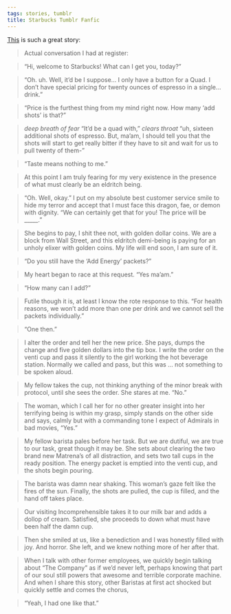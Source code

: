 ```yaml
---
tags: stories, tumblr
title: Starbucks Tumblr Fanfic
---
```


[This](https://katjohnadams.tumblr.com/post/171462690508/katjohnadams-anais-ninja-blog) is such a great story:

> Actual conversation I had at register:

> “Hi, welcome to Starbucks! What can I get you, today?”

> “Oh. uh. Well, it’d be I suppose… I only have a button for a Quad. I don’t have special pricing for twenty ounces of espresso in a single… drink.”

> “Price is the furthest thing from my mind right now. How many ‘add shots’ is that?”

> *deep breath of fear* “It’d be a quad with,” *clears throat* “uh, sixteen additional shots of espresso. But, ma’am, I should tell you that the shots will start to get really bitter if they have to sit and wait for us to pull twenty of them-”

> “Taste means nothing to me.”

> At this point I am truly fearing for my very existence in the presence of what must clearly be an eldritch being.

> “Oh. Well, okay.” I put on my absolute best customer service smile to hide my terror and accept that I must face this dragon, fae, or demon with dignity. “We can certainly get that for you! The price will be _____.”

> She begins to pay, I shit thee not, with golden dollar coins. We are a block from Wall Street, and this eldritch demi-being is paying for an unholy elixer with golden coins. My life will end soon, I am sure of it.

> “Do you still have the ‘Add Energy’ packets?”

> My heart began to race at this request. “Yes ma’am.”

> “How many can I add?”

> Futile though it is, at least I know the rote response to this. “For health reasons, we won’t add more than one per drink and we cannot sell the packets individually.”

> “One then.”

> I alter the order and tell her the new price. She pays, dumps the change and five golden dollars into the tip box. I write the order on the venti cup and pass it silently to the girl working the hot beverage station. Normally we called and pass, but this was … not something to be spoken aloud.

> My fellow takes the cup, not thinking anything of the minor break with protocol, until she sees the order. She stares at me. “No.”

> The woman, which I call her for no other greater insight into her terrifying being is within my grasp, simply stands on the other side and says, calmly but with a commanding tone I expect of Admirals in bad movies, “Yes.”

> My fellow barista pales before her task. But we are dutiful, we are true to our task, great though it may be. She sets about clearing the two brand new Matrena’s of all distraction, and sets two tall cups in the ready position. The energy packet is emptied into the venti cup, and the shots begin pouring. 

> The barista was damn near shaking. This woman’s gaze felt like the fires of the sun. Finally, the shots are pulled, the cup is filled, and the hand off takes place.

> Our visiting Incomprehensible takes it to our milk bar and adds a dollop of cream. Satisfied, she proceeds to down what must have been half the damn cup.

> Then she smiled at us, like a benediction and I was honestly filled with joy. And horror. She left, and we knew nothing more of her after that.

> When I talk with other former employees, we quickly begin talking about “The Company” as if we’d never left, perhaps knowing that part of our soul still powers that awesome and terrible corporate machine. And when I share this story, other Baristas at first act shocked but quickly settle and comes the chorus, 

> “Yeah, I had one like that.”
